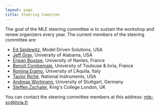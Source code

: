 ```yaml
---
layout: page
title: Steering Commitee
---
```


The goal of the MLE steering committee is to sustain the workshop and renew organizers every year.
The current members of the steering committee are:

- [Ed Seidewitz](https://www.linkedin.com/in/seidewitz), Model Driven Solutions, USA
- [Jeff Gray](http://gray.cs.ua.edu/), University of Alabama, USA
- [Erwan Bousse](https://bousse-e.univ-nantes.io/), University of Nantes, France
- [Benoit Combemale](https://www.irit.fr/~Benoit.Combemale/), University of Toulouse & Inria, France
- [Romina Eramo](http://people.disim.univaq.it/~romina.eramo/), University of L’Aquila, Italy
- [Taylor Riché](https://www.linkedin.com/in/taylor-rich%C3%A9-2a380616/), National Instruments, USA
- [Andreas Wortmann](https://awortmann.github.io/), University of Stuttgart, Germany
- [Steffen Zschaler](http://www.steffen-zschaler.de/), King's College London, UK

You can contact the steering committee members at this address: [mle-sc@inria.fr](mailto:mle-sc@inria.fr) 
